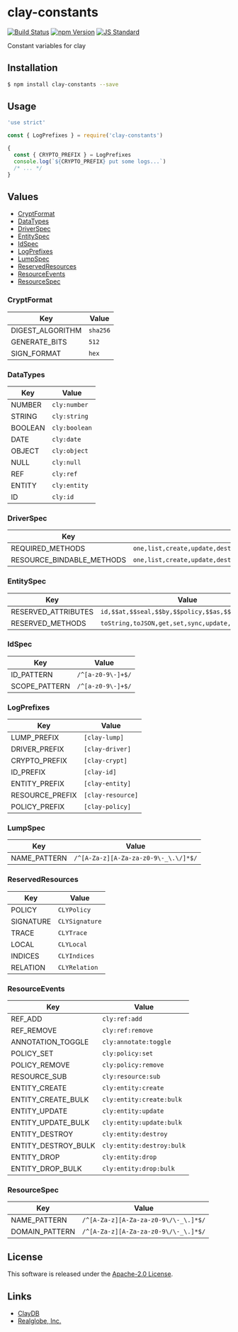 clay-constants
==========

<!---
This file is generated by ape-tmpl. Do not update manually.
--->

<!-- Badge Start -->
<a name="badges"></a>

[![Build Status][bd_travis_shield_url]][bd_travis_url]
[![npm Version][bd_npm_shield_url]][bd_npm_url]
[![JS Standard][bd_standard_shield_url]][bd_standard_url]

[bd_repo_url]: https://github.com/realglobe-Inc/clay-constants
[bd_travis_url]: http://travis-ci.org/realglobe-Inc/clay-constants
[bd_travis_shield_url]: http://img.shields.io/travis/realglobe-Inc/clay-constants.svg?style=flat
[bd_travis_com_url]: http://travis-ci.com/realglobe-Inc/clay-constants
[bd_travis_com_shield_url]: https://api.travis-ci.com/realglobe-Inc/clay-constants.svg?token=
[bd_license_url]: https://github.com/realglobe-Inc/clay-constants/blob/master/LICENSE
[bd_codeclimate_url]: http://codeclimate.com/github/realglobe-Inc/clay-constants
[bd_codeclimate_shield_url]: http://img.shields.io/codeclimate/github/realglobe-Inc/clay-constants.svg?style=flat
[bd_codeclimate_coverage_shield_url]: http://img.shields.io/codeclimate/coverage/github/realglobe-Inc/clay-constants.svg?style=flat
[bd_gemnasium_url]: https://gemnasium.com/realglobe-Inc/clay-constants
[bd_gemnasium_shield_url]: https://gemnasium.com/realglobe-Inc/clay-constants.svg
[bd_npm_url]: http://www.npmjs.org/package/clay-constants
[bd_npm_shield_url]: http://img.shields.io/npm/v/clay-constants.svg?style=flat
[bd_standard_url]: http://standardjs.com/
[bd_standard_shield_url]: https://img.shields.io/badge/code%20style-standard-brightgreen.svg

<!-- Badge End -->


<!-- Description Start -->
<a name="description"></a>

Constant variables for clay

<!-- Description End -->


<!-- Overview Start -->
<a name="overview"></a>



<!-- Overview End -->


<!-- Sections Start -->
<a name="sections"></a>

<!-- Section from "doc/guides/01.Installation.md.hbs" Start -->

<a name="section-doc-guides-01-installation-md"></a>

Installation
-----

```bash
$ npm install clay-constants --save
```


<!-- Section from "doc/guides/01.Installation.md.hbs" End -->

<!-- Section from "doc/guides/02.Usage.md.hbs" Start -->

<a name="section-doc-guides-02-usage-md"></a>

Usage
---------

```javascript
'use strict'

const { LogPrefixes } = require('clay-constants')

{
  const { CRYPTO_PREFIX } = LogPrefixes
  console.log(`${CRYPTO_PREFIX} put some logs...`)
  /* ... */
}
```


<!-- Section from "doc/guides/02.Usage.md.hbs" End -->

<!-- Section from "doc/guides/03.Values.md.hbs" Start -->

<a name="section-doc-guides-03-values-md"></a>

Values
------

+ [CryptFormat](#CryptFormat)
+ [DataTypes](#DataTypes)
+ [DriverSpec](#DriverSpec)
+ [EntitySpec](#EntitySpec)
+ [IdSpec](#IdSpec)
+ [LogPrefixes](#LogPrefixes)
+ [LumpSpec](#LumpSpec)
+ [ReservedResources](#ReservedResources)
+ [ResourceEvents](#ResourceEvents)
+ [ResourceSpec](#ResourceSpec)


<a name="CryptFormat" ></a>

### CryptFormat

| Key | Value |
| --- | ---- |
| DIGEST_ALGORITHM | `sha256` |
| GENERATE_BITS | `512` |
| SIGN_FORMAT | `hex` |


<a name="DataTypes" ></a>

### DataTypes

| Key | Value |
| --- | ---- |
| NUMBER | `cly:number` |
| STRING | `cly:string` |
| BOOLEAN | `cly:boolean` |
| DATE | `cly:date` |
| OBJECT | `cly:object` |
| NULL | `cly:null` |
| REF | `cly:ref` |
| ENTITY | `cly:entity` |
| ID | `cly:id` |


<a name="DriverSpec" ></a>

### DriverSpec

| Key | Value |
| --- | ---- |
| REQUIRED_METHODS | `one,list,create,update,destroy,drop,resources` |
| RESOURCE_BINDABLE_METHODS | `one,list,create,update,destroy,drop,oneBulk,listBulk,createBulk,updateBulk,destroyBulk,cursor` |


<a name="EntitySpec" ></a>

### EntitySpec

| Key | Value |
| --- | ---- |
| RESERVED_ATTRIBUTES | `id,$$at,$$seal,$$by,$$policy,$$as,$$num` |
| RESERVED_METHODS | `toString,toJSON,get,set,sync,update,save,destroy` |


<a name="IdSpec" ></a>

### IdSpec

| Key | Value |
| --- | ---- |
| ID_PATTERN | `/^[a-z0-9\-]+$/` |
| SCOPE_PATTERN | `/^[a-z0-9\-]+$/` |


<a name="LogPrefixes" ></a>

### LogPrefixes

| Key | Value |
| --- | ---- |
| LUMP_PREFIX | `[clay-lump]` |
| DRIVER_PREFIX | `[clay-driver]` |
| CRYPTO_PREFIX | `[clay-crypt]` |
| ID_PREFIX | `[clay-id]` |
| ENTITY_PREFIX | `[clay-entity]` |
| RESOURCE_PREFIX | `[clay-resource]` |
| POLICY_PREFIX | `[clay-policy]` |


<a name="LumpSpec" ></a>

### LumpSpec

| Key | Value |
| --- | ---- |
| NAME_PATTERN | `/^[A-Za-z][A-Za-za-z0-9\-_\.\/]*$/` |


<a name="ReservedResources" ></a>

### ReservedResources

| Key | Value |
| --- | ---- |
| POLICY | `CLYPolicy` |
| SIGNATURE | `CLYSignature` |
| TRACE | `CLYTrace` |
| LOCAL | `CLYLocal` |
| INDICES | `CLYIndices` |
| RELATION | `CLYRelation` |


<a name="ResourceEvents" ></a>

### ResourceEvents

| Key | Value |
| --- | ---- |
| REF_ADD | `cly:ref:add` |
| REF_REMOVE | `cly:ref:remove` |
| ANNOTATION_TOGGLE | `cly:annotate:toggle` |
| POLICY_SET | `cly:policy:set` |
| POLICY_REMOVE | `cly:policy:remove` |
| RESOURCE_SUB | `cly:resource:sub` |
| ENTITY_CREATE | `cly:entity:create` |
| ENTITY_CREATE_BULK | `cly:entity:create:bulk` |
| ENTITY_UPDATE | `cly:entity:update` |
| ENTITY_UPDATE_BULK | `cly:entity:update:bulk` |
| ENTITY_DESTROY | `cly:entity:destroy` |
| ENTITY_DESTROY_BULK | `cly:entity:destroy:bulk` |
| ENTITY_DROP | `cly:entity:drop` |
| ENTITY_DROP_BULK | `cly:entity:drop:bulk` |


<a name="ResourceSpec" ></a>

### ResourceSpec

| Key | Value |
| --- | ---- |
| NAME_PATTERN | `/^[A-Za-z][A-Za-za-z0-9\/\-_\.]*$/` |
| DOMAIN_PATTERN | `/^[A-Za-z][A-Za-za-z0-9\/\-_\.]*$/` |




<!-- Section from "doc/guides/03.Values.md.hbs" End -->


<!-- Sections Start -->


<!-- LICENSE Start -->
<a name="license"></a>

License
-------
This software is released under the [Apache-2.0 License](https://github.com/realglobe-Inc/clay-constants/blob/master/LICENSE).

<!-- LICENSE End -->


<!-- Links Start -->
<a name="links"></a>

Links
------

+ [ClayDB][clay_d_b_url]
+ [Realglobe, Inc.][realglobe,_inc__url]

[clay_d_b_url]: https://github.com/realglobe-Inc/claydb
[realglobe,_inc__url]: http://realglobe.jp

<!-- Links End -->
